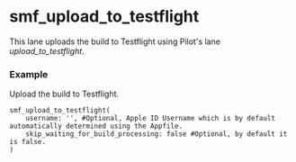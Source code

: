 # smf_upload_to_testflight

This lane uploads the build to Testflight using Pilot's lane *upload_to_testflight*.

### Example
Upload the build to Testflight.
```
smf_upload_to_testflight(
    username: '', #Optional, Apple ID Username which is by default automatically determined using the Appfile.
    skip_waiting_for_build_processing: false #Optional, by default it is false.
)
``` 